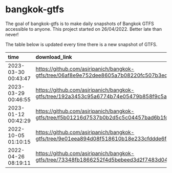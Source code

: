 
<!-- README.md is generated from README.Rmd. Please edit that file -->

# bangkok-gtfs

<!-- badges: start -->

<!-- badges: end -->

The goal of bangkok-gtfs is to make daily snapshots of Bangkok GTFS
accessible to anyone. This project started on 26/04/2022. Better late
than never\!

The table below is updated every time there is a new snapshot of GTFS.

| time                | download\_link                                                                                        |
| :------------------ | :---------------------------------------------------------------------------------------------------- |
| 2023-03-30 00:43:47 | <https://github.com/asiripanich/bangkok-gtfs/tree/06af8e9e752dee8605a7b08220fc507b3ed73aba/data/gtfs> |
| 2023-03-29 00:46:55 | <https://github.com/asiripanich/bangkok-gtfs/tree/192a3453c95a6774b74e05479b858f9c5a530a9e/data/gtfs> |
| 2023-01-12 00:42:29 | <https://github.com/asiripanich/bangkok-gtfs/tree/f5b01216d7537b0b2d5c5c04457bad6b1fd99231/data/gtfs> |
| 2022-10-05 01:10:15 | <https://github.com/asiripanich/bangkok-gtfs/tree/9e01eea894d08f518610b18e233cfddde6fddbe1/data/gtfs> |
| 2022-04-26 08:19:11 | <https://github.com/asiripanich/bangkok-gtfs/tree/73348fb1866252f4d5bebeed3d2f7483d042e694/data/gtfs> |

